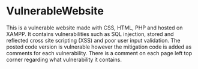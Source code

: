 # VulnerableWebsite
This is a vulnerable website made with CSS, HTML, PHP and hosted on XAMPP. It contains vulnerabilities such as SQL injection, stored and reflected cross site scripting (XSS) and poor user input validation. The posted code version is vulnerable however the mitigation code is added as comments for each vulnerability. There is a comment on each page left top corner regarding what vulnerability it contains.